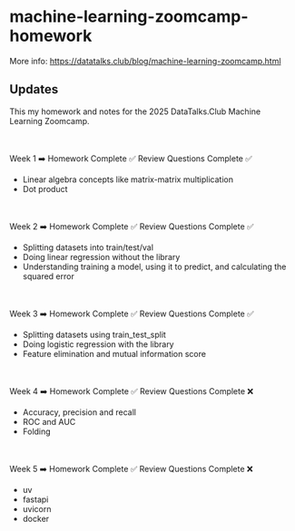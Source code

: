 # machine-learning-zoomcamp-homework
More info: https://datatalks.club/blog/machine-learning-zoomcamp.html

## Updates

This my homework and notes for the 2025 DataTalks.Club Machine Learning Zoomcamp.

<br></br>
Week 1 ➡️ Homework Complete ✅ Review Questions Complete ✅ 
* Linear algebra concepts like matrix-matrix multiplication
* Dot product

 <br></br>
Week 2 ➡️ Homework Complete ✅ Review Questions Complete ✅
* Splitting datasets into train/test/val
* Doing linear regression without the library
* Understanding training a model, using it to predict, and calculating the squared error

 <br></br>
Week 3 ➡️ Homework Complete ✅ Review Questions Complete ✅
* Splitting datasets using train_test_split
* Doing logistic regression with the library
* Feature elimination and mutual information score


<br></br>
Week 4 ➡️ Homework Complete ✅ Review Questions Complete ❌
* Accuracy, precision and recall
* ROC and AUC 
* Folding

<br></br>
Week 5 ➡️ Homework Complete ✅ Review Questions Complete ❌
* uv
* fastapi
* uvicorn
* docker
